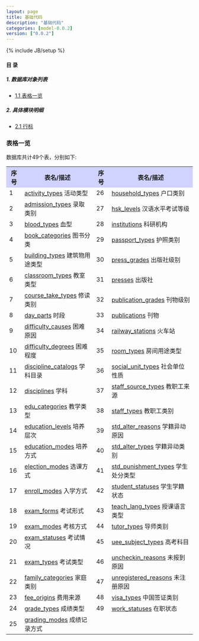 ```yaml
---
layout: page
title: 基础代码 
description: "基础代码"
categories: [model-0.0.2]
version: ["0.0.2"]
---
```

{% include JB/setup %}

#### 目 录

##### 1. 数据库对象列表
  * [1.1 表格一览](index.html#表格一览)

##### 2. 具体模块明细
* [2.1 行标](hb.html)


### 表格一览
数据库共计49个表，分别如下:

<table class="table table-bordered table-striped table-condensed">
  <tr>
    <th style="background-color:#D0D3FF">序号</th>
    <th style="background-color:#D0D3FF">表名/描述</th>
    <th style="background-color:#D0D3FF">序号</th>
    <th style="background-color:#D0D3FF">表名/描述</th>
  </tr>
  <tr>
    <td>1</td>
    <td><a href="hb.html#表格-activity_types-活动类型">activity_types</a> 活动类型</td>
    <td>26</td>
    <td><a href="hb.html#表格-household_types-户口类别">household_types</a> 户口类别</td>
  </tr>
  <tr>
    <td>2</td>
    <td><a href="hb.html#表格-admission_types-录取类别">admission_types</a> 录取类别</td>
    <td>27</td>
    <td><a href="hb.html#表格-hsk_levels-汉语水平考试等级">hsk_levels</a> 汉语水平考试等级</td>
  </tr>
  <tr>
    <td>3</td>
    <td><a href="hb.html#表格-blood_types-血型">blood_types</a> 血型</td>
    <td>28</td>
    <td><a href="hb.html#表格-institutions-科研机构">institutions</a> 科研机构</td>
  </tr>
  <tr>
    <td>4</td>
    <td><a href="hb.html#表格-book_categories-图书分类">book_categories</a> 图书分类</td>
    <td>29</td>
    <td><a href="hb.html#表格-passport_types-护照类别">passport_types</a> 护照类别</td>
  </tr>
  <tr>
    <td>5</td>
    <td><a href="hb.html#表格-building_types-建筑物用途类型">building_types</a> 建筑物用途类型</td>
    <td>30</td>
    <td><a href="hb.html#表格-press_grades-出版社级别">press_grades</a> 出版社级别</td>
  </tr>
  <tr>
    <td>6</td>
    <td><a href="hb.html#表格-classroom_types-教室类型">classroom_types</a> 教室类型</td>
    <td>31</td>
    <td><a href="hb.html#表格-presses-出版社">presses</a> 出版社</td>
  </tr>
  <tr>
    <td>7</td>
    <td><a href="hb.html#表格-course_take_types-修读类别">course_take_types</a> 修读类别</td>
    <td>32</td>
    <td><a href="hb.html#表格-publication_grades-刊物级别">publication_grades</a> 刊物级别</td>
  </tr>
  <tr>
    <td>8</td>
    <td><a href="hb.html#表格-day_parts-时段">day_parts</a> 时段</td>
    <td>33</td>
    <td><a href="hb.html#表格-publications-刊物">publications</a> 刊物</td>
  </tr>
  <tr>
    <td>9</td>
    <td><a href="hb.html#表格-difficulty_causes-困难原因">difficulty_causes</a> 困难原因</td>
    <td>34</td>
    <td><a href="hb.html#表格-railway_stations-火车站">railway_stations</a> 火车站</td>
  </tr>
  <tr>
    <td>10</td>
    <td><a href="hb.html#表格-difficulty_degrees-困难程度">difficulty_degrees</a> 困难程度</td>
    <td>35</td>
    <td><a href="hb.html#表格-room_types-房间用途类型">room_types</a> 房间用途类型</td>
  </tr>
  <tr>
    <td>11</td>
    <td><a href="hb.html#表格-discipline_catalogs-学科目录">discipline_catalogs</a> 学科目录</td>
    <td>36</td>
    <td><a href="hb.html#表格-social_unit_types-社会单位性质">social_unit_types</a> 社会单位性质</td>
  </tr>
  <tr>
    <td>12</td>
    <td><a href="hb.html#表格-disciplines-学科">disciplines</a> 学科</td>
    <td>37</td>
    <td><a href="hb.html#表格-staff_source_types-教职工来源">staff_source_types</a> 教职工来源</td>
  </tr>
  <tr>
    <td>13</td>
    <td><a href="hb.html#表格-edu_categories-教学类型">edu_categories</a> 教学类型</td>
    <td>38</td>
    <td><a href="hb.html#表格-staff_types-教职工类别">staff_types</a> 教职工类别</td>
  </tr>
  <tr>
    <td>14</td>
    <td><a href="hb.html#表格-education_levels-培养层次">education_levels</a> 培养层次</td>
    <td>39</td>
    <td><a href="hb.html#表格-std_alter_reasons-学籍异动原因">std_alter_reasons</a> 学籍异动原因</td>
  </tr>
  <tr>
    <td>15</td>
    <td><a href="hb.html#表格-education_modes-培养方式">education_modes</a> 培养方式</td>
    <td>40</td>
    <td><a href="hb.html#表格-std_alter_types-学籍异动类别">std_alter_types</a> 学籍异动类别</td>
  </tr>
  <tr>
    <td>16</td>
    <td><a href="hb.html#表格-election_modes-选课方式">election_modes</a> 选课方式</td>
    <td>41</td>
    <td><a href="hb.html#表格-std_punishment_types-学生处分类型">std_punishment_types</a> 学生处分类型</td>
  </tr>
  <tr>
    <td>17</td>
    <td><a href="hb.html#表格-enroll_modes-入学方式">enroll_modes</a> 入学方式</td>
    <td>42</td>
    <td><a href="hb.html#表格-student_statuses-学生学籍状态">student_statuses</a> 学生学籍状态</td>
  </tr>
  <tr>
    <td>18</td>
    <td><a href="hb.html#表格-exam_forms-考试形式">exam_forms</a> 考试形式</td>
    <td>43</td>
    <td><a href="hb.html#表格-teach_lang_types-授课语言类型">teach_lang_types</a> 授课语言类型</td>
  </tr>
  <tr>
    <td>19</td>
    <td><a href="hb.html#表格-exam_modes-考核方式">exam_modes</a> 考核方式</td>
    <td>44</td>
    <td><a href="hb.html#表格-tutor_types-导师类别">tutor_types</a> 导师类别</td>
  </tr>
  <tr>
    <td>20</td>
    <td><a href="hb.html#表格-exam_statuses-考试情况">exam_statuses</a> 考试情况</td>
    <td>45</td>
    <td><a href="hb.html#表格-uee_subject_types-高考科目">uee_subject_types</a> 高考科目</td>
  </tr>
  <tr>
    <td>21</td>
    <td><a href="hb.html#表格-exam_types-考试类型">exam_types</a> 考试类型</td>
    <td>46</td>
    <td><a href="hb.html#表格-uncheckin_reasons-未报到原因">uncheckin_reasons</a> 未报到原因</td>
  </tr>
  <tr>
    <td>22</td>
    <td><a href="hb.html#表格-family_categories-家庭类别">family_categories</a> 家庭类别</td>
    <td>47</td>
    <td><a href="hb.html#表格-unregistered_reasons-未注册原因">unregistered_reasons</a> 未注册原因</td>
  </tr>
  <tr>
    <td>23</td>
    <td><a href="hb.html#表格-fee_origins-费用来源">fee_origins</a> 费用来源</td>
    <td>48</td>
    <td><a href="hb.html#表格-visa_types-中国签证类别">visa_types</a> 中国签证类别</td>
  </tr>
  <tr>
    <td>24</td>
    <td><a href="hb.html#表格-grade_types-成绩类型">grade_types</a> 成绩类型</td>
    <td>49</td>
    <td><a href="hb.html#表格-work_statuses-在职状态">work_statuses</a> 在职状态</td>
  </tr>
  <tr>
    <td>25</td>
    <td><a href="hb.html#表格-grading_modes-成绩记录方式">grading_modes</a> 成绩记录方式</td>
    <td></td>
    <td></td>
  </tr>
</table>

